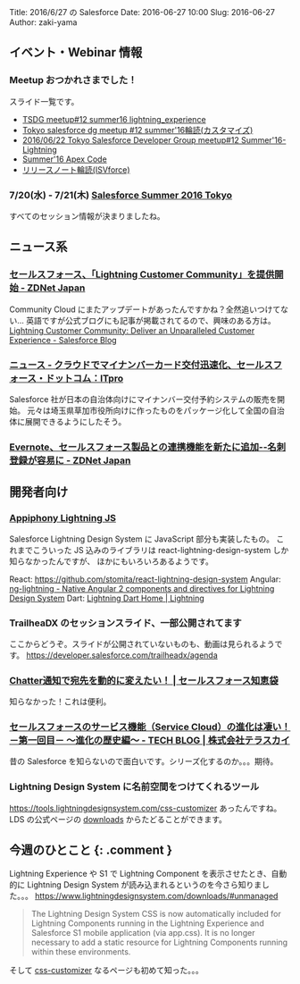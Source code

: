 Title: 2016/6/27 の Salesforce
Date: 2016-06-27 10:00
Slug: 2016-06-27
Author: zaki-yama

## イベント・Webinar 情報

### Meetup おつかれさまでした！

スライド一覧です。

- [TSDG meetup#12 summer16 lightning_experience](http://www.slideshare.net/isanuki/tsdg-meetup12-summer17-lightningexperience)
- [Tokyo salesforce dg meetup #12 summer'16輪読(カスタマイズ)](http://www.slideshare.net/a_kuratani/tokyo-salesforce-dg-meetup-12-summer16)
- [2016/06/22 Tokyo Salesforce Developer Group meetup#12 Summer'16-Lightning](http://mino0123.github.io/slides/20160622-meetup-summer16_lightning.html#/)
- [Summer'16 Apex Code](http://www.slideshare.net/tyoshikawa1106/summer16-apex-code)
- [リリースノート輪読(ISVforce)](https://tsi.my.salesforce.com/sfc/p/#100000004mqi/a/5F000000DCFi/eKOc4aG7dYr.tKG_Df4CYbtwPMdlFEogAw6mVFXIc94)

### 7/20(水) - 7/21(木) [Salesforce Summer 2016 Tokyo](http://eventjp.salesforce.com/?dis=dev)

すべてのセッション情報が決まりましたね。

## ニュース系

### [セールスフォース、「Lightning Customer Community」を提供開始 - ZDNet Japan](http://japan.zdnet.com/article/35084790/)

Community Cloud にまたアップデートがあったんですかね？全然追いつけてない...
英語ですが公式ブログにも記事が掲載されてるので、興味のある方は。
[Lightning Customer Community: Deliver an Unparalleled Customer Experience - Salesforce Blog](https://www.salesforce.com/blog/2016/06/lightning-customer-community.html)

### [ニュース - クラウドでマイナンバーカード交付迅速化、セールスフォース・ドットコム：ITpro](http://itpro.nikkeibp.co.jp/atcl/news/16/062301838/?rt=nocnt)

Salesforce 社が日本の自治体向けにマイナンバー交付予約システムの販売を開始。
元々は埼玉県草加市役所向けに作ったものをパッケージ化して全国の自治体に展開できるようにしたそう。

### [Evernote、セールスフォース製品との連携機能を新たに追加--名刺登録が容易に - ZDNet Japan](http://japan.zdnet.com/article/35084636/)


## 開発者向け

### [Appiphony Lightning JS](http://aljs.appiphony.com/)

Salesforce Lightning Design System に JavaScript 部分も実装したもの。
これまでこういった JS 込みのライブラリは react-lightning-design-system しか知らなかったんですが、
ほかにもいろいろあるようです。

React: https://github.com/stomita/react-lightning-design-system
Angular: [ng-lightning - Native Angular 2 components and directives for Lightning Design System](https://ng-lightning.github.io/ng-lightning/#/)
Dart: [Lightning Dart Home | Lightning](https://lightningdart.com/#/home)

### TrailheaDX のセッションスライド、一部公開されてます

ここからどうぞ。スライドが公開されていないものも、動画は見られるようです。
https://developer.salesforce.com/trailheadx/agenda


### [Chatter通知で宛先を動的に変えたい！ | セールスフォース知恵袋](http://www.jp-cloudia.co.jp/techblog/?p=1289)

知らなかった！これは便利。

### [セールスフォースのサービス機能（Service Cloud）の進化は凄い！ －第一回目－ ～進化の歴史編～ - TECH BLOG | 株式会社テラスカイ](http://www.terrasky.co.jp/blog/2016/160622_001666.php)

昔の Salesforce を知らないので面白いです。シリーズ化するのか。。。期待。

### Lightning Design System に名前空間をつけてくれるツール

https://tools.lightningdesignsystem.com/css-customizer
あったんですね。LDS の公式ページの [downloads](https://www.lightningdesignsystem.com/downloads/) からたどることができます。

## 今週のひとこと {: .comment }

Lightning Experience や S1 で Lightning Component を表示させたとき、自動的に Lightning Design System が読み込まれるというのを今さら知りました。。。
https://www.lightningdesignsystem.com/downloads/#unmanaged

> The Lightning Design System CSS is now automatically included for Lightning Components running in the Lightning Experience and Salesforce S1 mobile application (via app.css). It is no longer necessary to add a static resource for Lightning Components running within these environments.

そして [css-customizer](https://tools.lightningdesignsystem.com/css-customizer) なるページも初めて知った。。。
